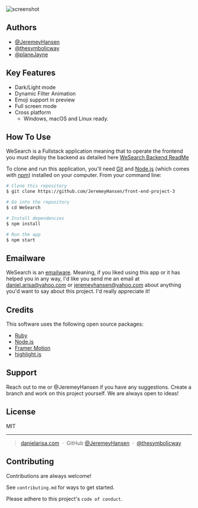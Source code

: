 ![screenshot](https://danielarisa.com/wp-content/uploads/2022/10/ezgif.com-gif-maker.gif)


## Authors

- [@JeremeyHansen](https://github.com/JeremeyHansen)
- [@thesymbolicway](https://github.com/thesymbolicway)
- [@planeJayne](https://github.com/planeJayne)


## Key Features
* Dark/Light mode
* Dynamic Filter Animation 
* Emoji support in preview
* Full screen mode
* Cross platform
  - Windows, macOS and Linux ready.


## How To Use
WeSearch is a Fullstack application meaning that to operate the frontend you must deploy the backend as detailed here [WeSearch Backend ReadMe](http://example.com/)

To clone and run this application, you'll need [Git](https://git-scm.com) and [Node.js](https://nodejs.org/en/download/) (which comes with [npm](http://npmjs.com)) installed on your computer. From your command line:
```bash
# Clone this repository
$ git clone https://github.com/JeremeyHansen/front-end-project-3

# Go into the repository
$ cd WeSearch

# Install dependencies
$ npm install

# Run the app
$ npm start
```




## Emailware

WeSearch is an [emailware](https://en.wiktionary.org/wiki/emailware). Meaning, if you liked using this app or it has helped you in any way, I'd like you send me an email at <daniel.arisa@yahoo.com> or <jeremeyhansen@yahoo.com> about anything you'd want to say about this project. I'd really appreciate it!

## Credits

This software uses the following open source packages:

- [Ruby](https://rubygems.org/)
- [Node.js](https://nodejs.org/)
- [Framer Motion](https://www.framer.com/motion/)
- [highlight.js](https://highlightjs.org/)


## Support

Reach out to me or @JeremeyHansen if you have any suggestions. Create a branch and work on this project yourself. We are always open to ideas!


## License

MIT

---

> [danielarisa.com](https://danielarisa.com) &nbsp;&middot;&nbsp;
> GitHub [@JeremeyHansen](https://github.com/JeremeyHansen) &nbsp;&middot;&nbsp; [@thesymbolicway](https://github.com/thesymbolicway)






## Contributing

Contributions are always welcome!

See `contributing.md` for ways to get started.

Please adhere to this project's `code of conduct`.

